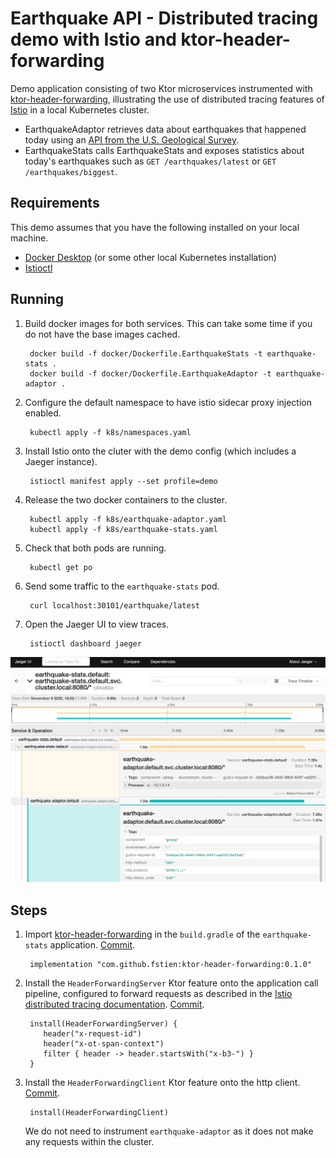 # Earthquake API - Distributed tracing demo with Istio and ktor-header-forwarding

Demo application consisting of two Ktor microservices instrumented with [ktor-header-forwarding](https://github.com/fstien/ktor-header-forwarding), illustrating the use of distributed tracing features of [Istio](https://istio.io/latest/docs/tasks/observability/distributed-tracing/overview/) in a local Kubernetes cluster.

* EarthquakeAdaptor retrieves data about earthquakes that happened today using an [API from the U.S. Geological Survey](https://earthquake.usgs.gov/fdsnws/event/1/).
* EarthquakeStats calls EarthquakeStats and exposes statistics about today's earthquakes such as `GET /earthquakes/latest` or `GET /earthquakes/biggest`. 


## Requirements
This demo assumes that you have the following installed on your local machine. 
- [Docker Desktop](https://www.docker.com/products/docker-desktop) (or some other local Kubernetes installation)
- [Istioctl](https://istio.io/latest/docs/ops/diagnostic-tools/istioctl/)

## Running
1. Build docker images for both services. This can take some time if you do not have the base images cached. 
        
        docker build -f docker/Dockerfile.EarthquakeStats -t earthquake-stats .
        docker build -f docker/Dockerfile.EarthquakeAdaptor -t earthquake-adaptor .

2. Configure the default namespace to have istio sidecar proxy injection enabled. 
        
        kubectl apply -f k8s/namespaces.yaml

3. Install Istio onto the cluter with the demo config (which includes a Jaeger instance).
        
        istioctl manifest apply --set profile=demo

4. Release the two docker containers to the cluster.
        
        kubectl apply -f k8s/earthquake-adaptor.yaml
        kubectl apply -f k8s/earthquake-stats.yaml

5. Check that both pods are running. 
        
        kubectl get po

6. Send some traffic to the `earthquake-stats` pod. 
        
        curl localhost:30101/earthquake/latest

7. Open the Jaeger UI to view traces.
        
        istioctl dashboard jaeger

![image](./jaegerscreenshot.png)

## Steps 

1. Import [ktor-header-forwarding](https://github.com/fstien/ktor-header-forwarding) in the `build.gradle` of the `earthquake-stats` application. [Commit](https://github.com/fstien/ktor-istio-distributed-tracing-demo/commit/cef896a43e88f6cf0248252df20483b2e839526a).

        implementation "com.github.fstien:ktor-header-forwarding:0.1.0"

2. Install the `HeaderForwardingServer` Ktor feature onto the application call pipeline, configured to forward requests as described in the [Istio distributed tracing documentation](https://istio.io/latest/docs/tasks/observability/distributed-tracing/overview/). [Commit](https://github.com/fstien/ktor-istio-distributed-tracing-demo/commit/bd155f452bc8aca48dbb5e466b3904c40e68a217).

        install(HeaderForwardingServer) {
           header("x-request-id")
           header("x-ot-span-context")
           filter { header -> header.startsWith("x-b3-") }
        }

3. Install the `HeaderForwardingClient` Ktor feature onto the http client. [Commit](https://github.com/fstien/ktor-istio-distributed-tracing-demo/commit/0e647fafc3273ff4a933461fcdb2f0375a537456).

        install(HeaderForwardingClient)

   We do not need to instrument `earthquake-adaptor` as it does not make any requests within the cluster. 
